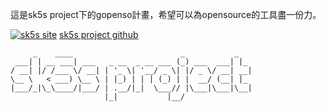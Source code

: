 這是sk5s project下的gopenso計畫，希望可以為opensource的工具盡一份力。

[![sk5s site](https://upload.cc/i1/2021/10/29/dVn6TN.png)](https://www.sk5s.cyou/)
[sk5s project github](https://git.io/sk5s-github)

```
     _    ____                        _           _   
 ___| | __ ___| ___   _ __  _ __ ___ (_) ___  ___| |_ 
/ __| |/ /___ \/ __| | '_ \| '__/ _ \| |/ _ \/ __| __|
\__ \   < ___) \__ \ | |_) | | | (_) | |  __/ (__| |_ 
|___/_|\_\____/|___/ | .__/|_|  \___// |\___|\___|\__|
                     |_|           |__/               
```
